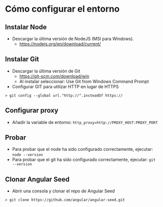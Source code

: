 # Cómo configurar el entorno

## Instalar Node

- Descargar la última versión de NodeJS (MSI para Windows). 
	- https://nodejs.org/en/download/current/

## Instalar Git

- Descargar la última versión de Git
	- https://git-scm.com/download/win
	- Al instalar seleccionar: Use Git from Windows Command Prompt
- Configurar GIT para utilizar HTTP en lugar de HTTPS
```
> git config --global url."http://".insteadOf https://
```

## Configurar proxy

- Añadir la variable de entorno: `http_proxy=http://PROXY_HOST:PROXY_PORT`

## Probar

- Para probar que el node ha sido configurado correctamente, ejecutar:
`node --version`
- Para probar que el git ha sido configurado correctamente, ejecutar:
`git --version`

## Clonar Angular Seed

- Abrir una consola y clonar el repo de Angular Seed
```
> git clone https://github.com/angular/angular-seed.git
```











